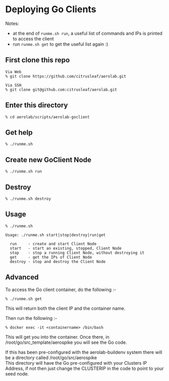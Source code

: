 # Deploying Go Clients

Notes:
  * at the end of `runme.sh run`, a useful list of commands and IPs is printed to access the client
  * run `runme.sh get` to get the useful list again :)


## First clone this repo

```
Via Web
% git clone https://github.com/citrusleaf/aerolab.git

Via SSH
% git clone git@github.com:citrusleaf/aerolab.git
```

## Enter this directory

```
% cd aerolab/scripts/aerolab-goclient
```

## Get help

```
% ./runme.sh
```

## Create new GoClient Node

```
% ./runme.sh run
```

## Destroy

```
% ./runme.sh destroy
```

## Usage

```
% ./runme.sh 

Usage: ./runme.sh start|stop|destroy|run|get

  run     - create and start Client Node
  start   - start an existing, stopped, Client Node
  stop    - stop a running Client Node, without destroying it
  get     - get the IPs of Client Node
  destroy - stop and destroy the Client Node
```

## Advanced

To access the Go client container, do the following :-
```
% ./runme.sh get
```
This will return both the client IP and the container name.

Then run the following :-
```
% docker exec -it <containername> /bin/bash
```
This will get you into the container. Once there, in /root/go/src_template/aerospike you will see the Go code.<br>

If this has been pre-configured with the aerolab-buildenv system there will be a directory called /root/go/src/aerospike<br>
This directory will have the Go pre-configured with your Clusters IP Address, if not then just change the CLUSTERIP in the code to point to your seed node.